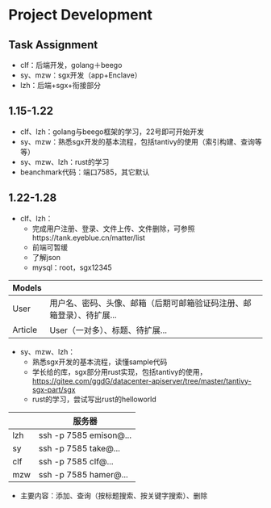 # Project Development

## Task Assignment
* clf：后端开发，golang＋beego
* sy、mzw：sgx开发（app+Enclave）
* lzh：后端+sgx+衔接部分

## 1.15-1.22
* clf、lzh：golang与beego框架的学习，22号即可开始开发
* sy、mzw：熟悉sgx开发的基本流程，包括tantivy的使用（索引构建、查询等等）
* sy、mzw、lzh：rust的学习
* beanchmark代码：端口7585，其它默认

## 1.22-1.28
* clf、lzh：
  * 完成用户注册、登录、文件上传、文件删除，可参照https://tank.eyeblue.cn/matter/list
  * 前端可暂缓
  * 了解json
  * mysql：root，sgx12345

| Models  |                                                              |
| ------- | ------------------------------------------------------------ |
| User    | 用户名、密码、头像、邮箱（后期可邮箱验证码注册、邮箱登录）、待扩展... |
| Article | User（一对多）、标题、待扩展...                              |

* sy、mzw、lzh：
  * 熟悉sgx开发的基本流程，读懂sample代码
  * 学长给的库，sgx部分用rust实现，包括tantivy的使用，https://gitee.com/ggdG/datacenter-apiserver/tree/master/tantivy-sgx-part/sgx
  * rust的学习，尝试写出rust的helloworld

|      | 服务器                             |
| ---- | ---------------------------------- |
| lzh  | ssh -p 7585  emison@... |
| sy   | ssh -p 7585  take@...   |
| clf  | ssh -p 7585  clf@...    |
| mzw  | ssh -p 7585  hamer@...  |

* 主要内容：添加、查询（按标题搜索、按关键字搜索）、删除
